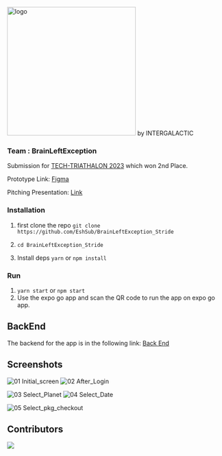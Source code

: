 <img src="https://github.com/STRIDE-BrainLeftException/Mobile-app/assets/104646586/399d1931-79b1-48b3-858b-84c126bed497" alt="logo" width="300"/> by INTERGALACTIC 

### Team : BrainLeftException

Submission for [TECH-TRIATHALON 2023](https://tech-triathlon.rootcode.io/) which won 2nd Place.

Prototype Link: [Figma](https://www.figma.com/proto/KAajR532K5CpnW03Y4rW8a/Stride?page-id=1%3A295&type=design&node-id=195-4984&viewport=-1037%2C-2234%2C0.33&t=YWBho1CA9KT7v22P-1&scaling=scale-down&starting-point-node-id=195%3A4984&show-proto-sidebar=1&mode=design)

Pitching Presentation: [Link](https://docs.google.com/presentation/d/1fPW7pYI-RXGbmGhLtvUFgVSt5t0LktXakMnFf_oIWZI/edit?usp=sharing)

### Installation ###

1. first clone the repo
`git clone https://github.com/EshSub/BrainLeftException_Stride`

2. `cd BrainLeftException_Stride`

3. Install deps
`yarn` or `npm install`

### Run ###

1. `yarn start` or `npm start`
2. Use the expo go app and scan the QR code to run the app on expo go app.

## BackEnd

The backend for the app is in the following link: [Back End](https://github.com/sandilsranasinghe/stride-backend)

## Screenshots

![01 Initial_screen](https://github.com/STRIDE-BrainLeftException/Mobile-app/assets/104646586/87304c18-c3ce-4ff6-8416-3c704148387e)
![02 After_Login](https://github.com/STRIDE-BrainLeftException/Mobile-app/assets/104646586/07b92416-07b5-40b2-9632-84c9e641db40)

![03 Select_Planet](https://github.com/STRIDE-BrainLeftException/Mobile-app/assets/104646586/0ffcc6ae-b60d-4098-8f9b-5879fdc7960d)
![04 Select_Date](https://github.com/STRIDE-BrainLeftException/Mobile-app/assets/104646586/fe648b3b-77e4-4870-a558-cfc3cce99463)

![05 Select_pkg_checkout](https://github.com/STRIDE-BrainLeftException/Mobile-app/assets/104646586/c1b9fde0-543d-4dae-aa04-1ffca326e351)


## Contributors
<a href="https://github.com/STRIDE-BrainLeftException/Mobile-app/graphs/contributors">
  <img src="https://contrib.rocks/image?repo=STRIDE-BrainLeftException/Mobile-app" />
</a>
